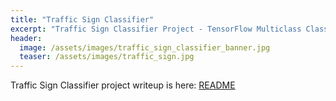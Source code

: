 ```yaml
---
title: "Traffic Sign Classifier"
excerpt: "Traffic Sign Classifier Project - TensorFlow Multiclass Classifier to Classify Traffic Sign Images"
header:
  image: /assets/images/traffic_sign_classifier_banner.jpg
  teaser: /assets/images/traffic_sign.jpg
---
```


Traffic Sign Classifier project writeup is here: [README](https://github.com/scollins83/CarND-LaneLines-P1/blob/dev/writeup.md)
